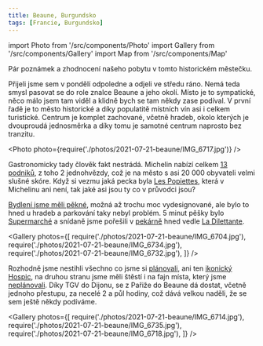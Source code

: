 ```yaml
---
title: Beaune, Burgundsko
tags: [Francie, Burgundsko]
---
```


import Photo from '/src/components/Photo'
import Gallery from '/src/components/Gallery'
import Map from '/src/components/Map'

Pár poznámek a zhodnocení našeho pobytu v tomto historickém městečku.

<!-- truncate -->

Přijeli jsme sem v pondělí odpoledne a odjeli ve středu ráno. Nemá teda smysl pasovat se do role znalce Beaune a jeho okolí. Místo je to sympatické, něco málo jsem tam viděl a klidně bych se tam někdy zase podíval. V první řadě je to město historické a díky populatitě místních vín asi i celkem turistické. Centrum je komplet zachované, včetně hradeb, okolo kterých je dvouproudá jednosměrka a díky tomu je samotné centrum naprosto bez tranzitu.

<Photo photo={require('./photos/2021-07-21-beaune/IMG_6717.jpg')} />

Gastronomicky tady člověk fakt nestrádá. Michelin nabízí celkem [13 podniků](https://guide.michelin.com/en/fr/bourgogne-franche-comte/beaune/restaurants), z toho 2 jednohvězdy, což je na město s asi 20&nbsp;000 obyvateli velmi slušné skóre. Když si vezmu jaká pecka byla [Les Popiettes](/2021/07/19/les-popiettes), která v Michelinu ani není, tak jaké asi jsou ty co v průvodci jsou?

[Bydlení jsme měli pěkné](https://www.airbnb.cz/rooms/42022000), možná až trochu moc vydesignované, ale bylo to hned u hradeb a parkování taky nebyl problém. 5 minut pěšky bylo [Supermarché](https://goo.gl/maps/9cdaiBGxDvr73g1HA) a snídaně jsme pořešili v [pekárně](https://goo.gl/maps/JRsJ73EJmyQmjNYj6) hned vedle [La Dilettante](/2021/07/19/la-dilettante).

<Gallery photos={[
require('./photos/2021-07-21-beaune/IMG_6704.jpg'),
require('./photos/2021-07-21-beaune/IMG_6734.jpg'),
require('./photos/2021-07-21-beaune/IMG_6732.jpg'),
]} />

Rozhodně jsme nestihli všechno co jsme si [plánovali](/2021/07/17/priprava-na-tour-de-france#burgundsko), ani ten [ikonický Hospic](https://goo.gl/maps/CEXJb8qq28fZYyJD6), na druhou stranu jsme měli štěstí i na fajn místa, který jsme [neplánovali](/tags/burgundsko). Díky TGV do Dijonu, se z Pařiže do Beaune dá dostat, včetně jednoho přestupu, za necelé 2 a půl hodiny, což dává velkou naděli, že se sem ještě někdy podíváme.

<Map src="https://www.google.com/maps/embed?pb=!1m18!1m12!1m3!1d87029.25669272008!2d4.772090791000536!3d47.02719464901556!2m3!1f0!2f0!3f0!3m2!1i1024!2i768!4f13.1!3m3!1m2!1s0x47f2f344cd583ffb%3A0xba8cf496643eff53!2s21200%20Beaune%2C%20France!5e0!3m2!1sen!2scz!4v1628410275976!5m2!1sen!2scz" />

<Gallery photos={[
require('./photos/2021-07-21-beaune/IMG_6714.jpg'),
require('./photos/2021-07-21-beaune/IMG_6735.jpg'),
require('./photos/2021-07-21-beaune/IMG_6718.jpg'),
]} />
